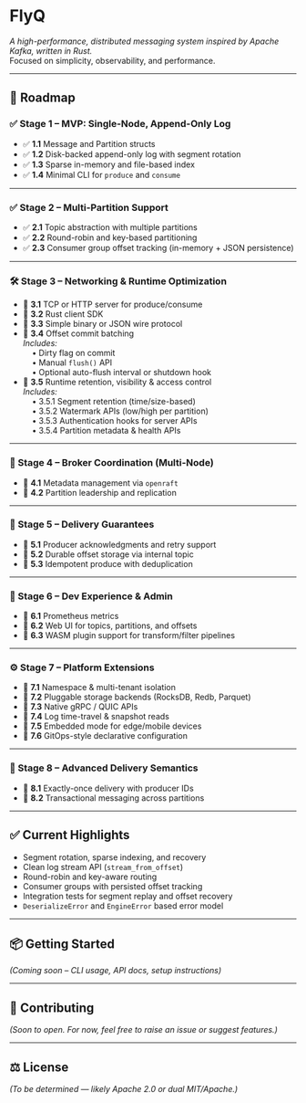 # FlyQ

*A high-performance, distributed messaging system inspired by Apache Kafka, written in Rust.*  
Focused on simplicity, observability, and performance.

---

## 🧭 Roadmap

### ✅ Stage 1 – MVP: Single-Node, Append-Only Log

- ✅ **1.1** Message and Partition structs
- ✅ **1.2** Disk-backed append-only log with segment rotation
- ✅ **1.3** Sparse in-memory and file-based index
- ✅ **1.4** Minimal CLI for `produce` and `consume`

---

### ✅ Stage 2 – Multi-Partition Support

- ✅ **2.1** Topic abstraction with multiple partitions
- ✅ **2.2** Round-robin and key-based partitioning
- ✅ **2.3** Consumer group offset tracking (in-memory + JSON persistence)

---

### 🛠️ Stage 3 – Networking & Runtime Optimization

- 🔄 **3.1** TCP or HTTP server for produce/consume
- 🔄 **3.2** Rust client SDK
- 🔄 **3.3** Simple binary or JSON wire protocol
- 🔄 **3.4** Offset commit batching  
  _Includes:_  
  &nbsp;&nbsp;&nbsp;&nbsp;• Dirty flag on commit  
  &nbsp;&nbsp;&nbsp;&nbsp;• Manual `flush()` API  
  &nbsp;&nbsp;&nbsp;&nbsp;• Optional auto-flush interval or shutdown hook
- 🔄 **3.5** Runtime retention, visibility & access control  
  _Includes:_  
  &nbsp;&nbsp;&nbsp;&nbsp;• 3.5.1 Segment retention (time/size-based)  
  &nbsp;&nbsp;&nbsp;&nbsp;• 3.5.2 Watermark APIs (low/high per partition)  
  &nbsp;&nbsp;&nbsp;&nbsp;• 3.5.3 Authentication hooks for server APIs  
  &nbsp;&nbsp;&nbsp;&nbsp;• 3.5.4 Partition metadata & health APIs

---

### 🚦 Stage 4 – Broker Coordination (Multi-Node)

- 🔄 **4.1** Metadata management via `openraft`
- 🔄 **4.2** Partition leadership and replication

---

### 🔁 Stage 5 – Delivery Guarantees

- 🔄 **5.1** Producer acknowledgments and retry support
- 🔄 **5.2** Durable offset storage via internal topic
- 🔄 **5.3** Idempotent produce with deduplication

---

### 🔧 Stage 6 – Dev Experience & Admin

- 🔄 **6.1** Prometheus metrics
- 🔄 **6.2** Web UI for topics, partitions, and offsets
- 🔄 **6.3** WASM plugin support for transform/filter pipelines

---

### ⚙️ Stage 7 – Platform Extensions

- 🔄 **7.1** Namespace & multi-tenant isolation
- 🔄 **7.2** Pluggable storage backends (RocksDB, Redb, Parquet)
- 🔄 **7.3** Native gRPC / QUIC APIs
- 🔄 **7.4** Log time-travel & snapshot reads
- 🔄 **7.5** Embedded mode for edge/mobile devices
- 🔄 **7.6** GitOps-style declarative configuration

---

### 🧪 Stage 8 – Advanced Delivery Semantics

- 🔄 **8.1** Exactly-once delivery with producer IDs
- 🔄 **8.2** Transactional messaging across partitions

---

## ✅ Current Highlights

- Segment rotation, sparse indexing, and recovery
- Clean log stream API (`stream_from_offset`)
- Round-robin and key-aware routing
- Consumer groups with persisted offset tracking
- Integration tests for segment replay and offset recovery
- `DeserializeError` and `EngineError` based error model

---

## 📦 Getting Started

*(Coming soon – CLI usage, API docs, setup instructions)*

---

## 🤝 Contributing

*(Soon to open. For now, feel free to raise an issue or suggest features.)*

---

## ⚖️ License

*(To be determined — likely Apache 2.0 or dual MIT/Apache.)*
